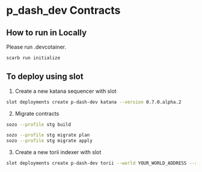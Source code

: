 # p_dash_dev Contracts

## How to run in Locally

Please run .devcotainer.

```zsh
scarb run initialize
```

## To deploy using slot

1. Create a new katana sequencer with slot

```zsh
slot deployments create p-dash-dev katana --version 0.7.0.alpha.2
```

2. Migrate contracts

```zsh
sozo --profile stg build

sozo --profile stg migrate plan
sozo --profile stg migrate apply
```

3. Create a new torii indexer with slot

```zsh
slot deployments create p-dash-dev torii --world YOUR_WORLD_ADDRESS --rpc YOUR_NEW_RPC_URL --version 0.7.0.alpha.2
```
